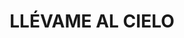 ---
capo: 0
id: 107
lang: es-es
step: pre
subtitle: ''
tags:
- fin
- pas
- pen
title: LLÉVAME AL CIELO
---